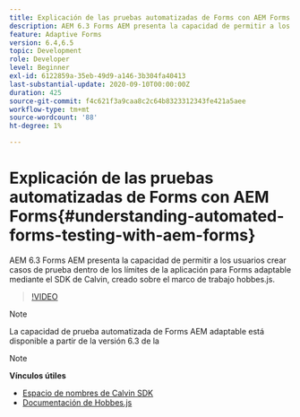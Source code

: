 ```yaml
---
title: Explicación de las pruebas automatizadas de Forms con AEM Forms
description: AEM 6.3 Forms AEM presenta la capacidad de permitir a los usuarios crear casos de prueba dentro de los límites de la aplicación para Forms adaptable mediante el SDK de Calvin, creado sobre el módulo hobbes.js
feature: Adaptive Forms
version: 6.4,6.5
topic: Development
role: Developer
level: Beginner
exl-id: 6122859a-35eb-49d9-a146-3b304fa40413
last-substantial-update: 2020-09-10T00:00:00Z
duration: 425
source-git-commit: f4c621f3a9caa8c2c64b8323312343fe421a5aee
workflow-type: tm+mt
source-wordcount: '88'
ht-degree: 1%

---
```


# Explicación de las pruebas automatizadas de Forms con AEM Forms{#understanding-automated-forms-testing-with-aem-forms}

AEM 6.3 Forms AEM presenta la capacidad de permitir a los usuarios crear casos de prueba dentro de los límites de la aplicación para Forms adaptable mediante el SDK de Calvin, creado sobre el marco de trabajo hobbes.js.

>[!VIDEO](https://video.tv.adobe.com/v/19700?quality=12&learn=on)

>[!NOTE]
>
>La capacidad de prueba automatizada de Forms AEM adaptable está disponible a partir de la versión 6.3 de la

>[!NOTE]
>
>**Vínculos útiles**
>
>* [Espacio de nombres de Calvin SDK](https://helpx.adobe.com/aem-forms/6-3/calvin-sdk-javascript-api/calvin.html)
>* [Documentación de Hobbes.js](https://experienceleague.adobe.com/docs/experience-manager-release-information/aem-release-updates/previous-updates/aem-previous-versions.html?lang=es)
